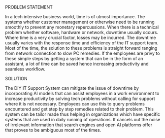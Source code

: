 PROBLEM STATEMENT

In a tech intensive business world, time is of utmost importance. The systems whether customer management or otherwise need to be running smoothly to prevent any monetary repercussions. When there is a technical problem whether software, hardware or network, downtime usually occurs. Where time is a very crucial factor, losses may be incurred. The downtime usually varies with the response time and efficiency of the IT support team. Most of the time, the solution to these problems is straight forward ranging from network connection to slow PC remedies. If the employees are privy to these simple steps by getting a system that can be in the form of an assistant, a lot of time can be saved hence increasing productivity and seamless workflow.

SOLUTION

The DIY IT Support System can mitigate the issue of downtime by incorporating AI models that can assist employees in a work environment to increase productivity by solving tech problems without calling for support where it is not necessary. Employees can use this to query problems encountered and get step by step remedies related to their problem. This system can be tailor made thus helping in organizations which have specific systems that are used in daily running of operations. It cancels out the noise of irrelevant information that search engines and open AI platforms offer that proves to be ambiguous most of the times.
